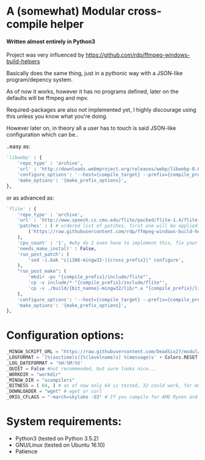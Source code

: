 # A (somewhat) Modular cross-compile helper

#### Written almost entirely in Python3


Project was very influenced by https://github.com/rdp/ffmpeg-windows-build-helpers

Basically does the same thing, just in a pythonic way with a JSON-like program/depency system.

As of now it works, however it has no programs defined, later on the defaults will be ffmpeg and mpv.

Required-packages are also not implemented yet, I highly discourage using this unless you know what you're doing.

However later on, in theory all a user has to touch is said JSON-like configuration which can be..

..easy as:

```python
'libwebp' : {
    'repo_type' : 'archive',
    'url' : 'http://downloads.webmproject.org/releases/webp/libwebp-0.6.0.tar.gz',
    'configure_options': '--host={compile_target} --prefix={compile_prefix} --disable-shared --enable-static',
    'make_options': '{make_prefix_options}',
},
```
or as advanced as:
```python
'flite' : {
	'repo_type' : 'archive',
	'url' : 'http://www.speech.cs.cmu.edu/flite/packed/flite-1.4/flite-1.4-release.tar.bz2',
	'patches' : ( # ordered list of patches, first one will be applied first..
		('https://raw.githubusercontent.com/rdp/ffmpeg-windows-build-helpers/master/patches/flite_64.diff', "p0"),
	),
	'cpu_count' : '1', #why do I even have to implement this, fix your stuff flite group.
	'needs_make_install' : False,
	'run_post_patch': (
		'sed -i.bak "s|i386-mingw32-|{cross_prefix}|" configure',
	),
	"run_post_make": (
		'mkdir -pv "{compile_prefix}/include/flite"',
		'cp -v include/* "{compile_prefix}/include/flite"',
		'cp -v ./build/{bit_namne}-mingw32/lib/*.a "{compile_prefix}/lib"',
	),
	'configure_options': '--host={compile_target} --prefix={compile_prefix} --disable-shared --enable-static',
	'make_options': '{make_prefix_options}',
},
```
# Configuration options:

```python
_MINGW_SCRIPT_URL = "https://raw.githubusercontent.com/DeadSix27/modular_cross_compile_script/master/mingw-build-script.sh" #mingw script, keep the default one, unless you know what you're doing
_LOGFORMAT = '[%(asctime)s][%(levelname)s] %(message)s' + Colors.RESET
_LOG_DATEFORMAT = '%H:%M:%S'
_QUIET = False #not recommended, but sure looks nice...
_WORKDIR = "workdir"
_MINGW_DIR = "xcompilers"
_BITNESS = ( 64, ) # as of now only 64 is tested, 32 could work, for multi-bit write it like (64, 32)
_DOWNLOADER = "wget" # wget or curl
_ORIG_CFLAGS = "-march=skylake -O3" # If you compile for AMD Ryzen and Skylake or newer system use: znver1, or skylake, if older use sandybridge or ivybridge or so, see: https://gcc.gnu.org/onlinedocs/gcc-6.3.0/gcc/x86-Options.html#x86-Options
```

# System requirements:

* Python3 (tested on Python 3.5.2)
* GNU/Linux (tested on Ubuntu 16.10)
* Patience
